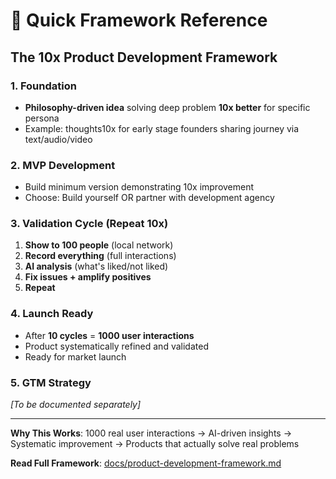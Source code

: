 # 🎯 Quick Framework Reference

## The 10x Product Development Framework

### 1. Foundation
- **Philosophy-driven idea** solving deep problem **10x better** for specific persona
- Example: thoughts10x for early stage founders sharing journey via text/audio/video

### 2. MVP Development  
- Build minimum version demonstrating 10x improvement
- Choose: Build yourself OR partner with development agency

### 3. Validation Cycle (Repeat 10x)
1. **Show to 100 people** (local network)
2. **Record everything** (full interactions)
3. **AI analysis** (what's liked/not liked)
4. **Fix issues + amplify positives**
5. **Repeat**

### 4. Launch Ready
- After **10 cycles** = **1000 user interactions**
- Product systematically refined and validated
- Ready for market launch

### 5. GTM Strategy
*[To be documented separately]*

---

**Why This Works**: 1000 real user interactions → AI-driven insights → Systematic improvement → Products that actually solve real problems

**Read Full Framework**: [docs/product-development-framework.md](./docs/product-development-framework.md)
